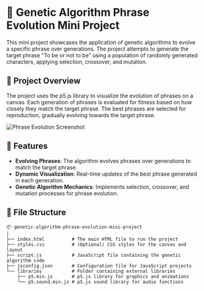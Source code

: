 # 🧬 Genetic Algorithm Phrase Evolution Mini Project

This mini project showcases the application of genetic algorithms to evolve a specific phrase over generations. The project attempts to generate the target phrase "To be or not to be" using a population of randomly generated characters, applying selection, crossover, and mutation.

## 🎨 Project Overview

The project uses the p5.js library to visualize the evolution of phrases on a canvas. Each generation of phrases is evaluated for fitness based on how closely they match the target phrase. The best phrases are selected for reproduction, gradually evolving towards the target phrase.

![Phrase Evolution Screenshot](path/to/your/phrase-screenshot.png)

## 🌟 Features

- **Evolving Phrases**: The algorithm evolves phrases over generations to match the target phrase.
- **Dynamic Visualization**: Real-time updates of the best phrase generated in each generation.
- **Genetic Algorithm Mechanics**: Implements selection, crossover, and mutation processes for phrase evolution.

## 📂 File Structure

```plaintext
📦 genetic-algorithm-phrase-evolution-mini-project
│
├── index.html          # The main HTML file to run the project
├── styles.css          # (Optional) CSS styles for the canvas and layout
├── script.js           # JavaScript file containing the genetic algorithm code
├── jsconfig.json       # Configuration file for JavaScript projects
└── libraries           # Folder containing external libraries
    ├── p5.min.js       # p5.js library for graphics and animations
    └── p5.sound.min.js # p5.js sound library for audio functions
